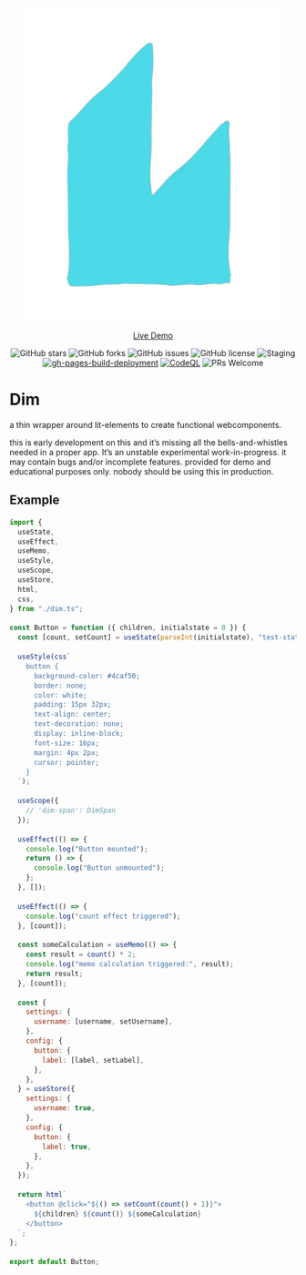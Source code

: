 <p align="center">
  <img src="public/dim.png" alt="App Logo" />
</p>

<div align="center">
  
[Live Demo](https://dim.positive-intentions.com)
</div>

<div align="center">
  
![GitHub stars](https://img.shields.io/github/stars/positive-intentions/dim?style=social) 
![GitHub forks](https://img.shields.io/github/forks/positive-intentions/dim?style=social) 
![GitHub issues](https://img.shields.io/github/issues/positive-intentions/dim) 
![GitHub license](https://img.shields.io/github/license/positive-intentions/dim) 
![Staging](https://github.com/positive-intentions/dim/actions/workflows/main_workflow.yaml/badge.svg) 
[![gh-pages-build-deployment](https://github.com/positive-intentions/dim/actions/workflows/pages/pages-build-deployment/badge.svg)](https://github.com/positive-intentions/dim/actions/workflows/pages/pages-build-deployment)
[![CodeQL](https://github.com/positive-intentions/dim/actions/workflows/codeql.yml/badge.svg)](https://github.com/positive-intentions/dim/actions/workflows/codeql.yml)
![PRs Welcome](https://img.shields.io/badge/PRs-welcome-brightgreen.svg)
</div>

# Dim

a thin wrapper around lit-elements to create functional webcomponents.

this is early development on this and it’s missing all the bells-and-whistles needed in a proper app. It’s an unstable experimental work-in-progress. it may contain bugs and/or incomplete features. provided for demo and educational purposes only. nobody should be using this in production.

## Example

```javascript
import {
  useState,
  useEffect,
  useMemo,
  useStyle,
  useScope,
  useStore,
  html,
  css,
} from "./dim.ts";

const Button = function ({ children, initialstate = 0 }) {
  const [count, setCount] = useState(parseInt(initialstate), "test-state");

  useStyle(css`
    button {
      background-color: #4caf50;
      border: none;
      color: white;
      padding: 15px 32px;
      text-align: center;
      text-decoration: none;
      display: inline-block;
      font-size: 16px;
      margin: 4px 2px;
      cursor: pointer;
    }
  `);

  useScope({
    // 'dim-span': DimSpan
  });

  useEffect(() => {
    console.log("Button mounted");
    return () => {
      console.log("Button unmounted");
    };
  }, []);

  useEffect(() => {
    console.log("count effect triggered");
  }, [count]);

  const someCalculation = useMemo(() => {
    const result = count() * 2;
    console.log("memo calculation triggered:", result);
    return result;
  }, [count]);

  const {
    settings: {
      username: [username, setUsername],
    },
    config: {
      button: {
        label: [label, setLabel],
      },
    },
  } = useStore({
    settings: {
      username: true,
    },
    config: {
      button: {
        label: true,
      },
    },
  });

  return html`
    <button @click="${() => setCount(count() + 1)}">
      ${children} ${count()} ${someCalculation}
    </button>
  `;
};

export default Button;
```

